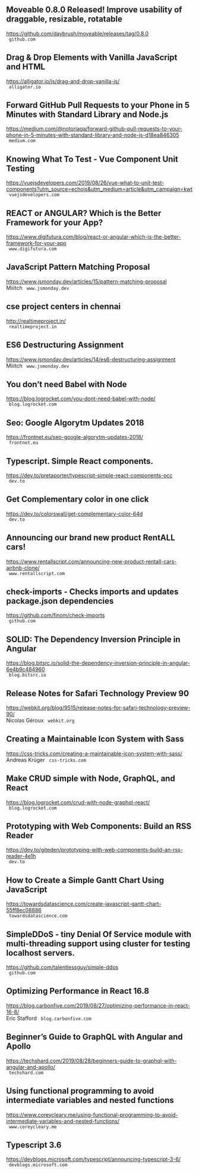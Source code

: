 ## Moveable 0.8.0 Released! Improve usability of draggable, resizable, rotatable  
https://github.com/daybrush/moveable/releases/tag/0.8.0  
 ` github.com`
  

## Drag & Drop Elements with Vanilla JavaScript and HTML  
https://alligator.io/js/drag-and-drop-vanilla-js/  
 ` alligator.io`
  

## Forward GitHub Pull Requests to your Phone in 5 Minutes with Standard Library and Node.js  
https://medium.com/@notoriaga/forward-github-pull-requests-to-your-phone-in-5-minutes-with-standard-library-and-node-js-d18ea846305  
 ` medium.com`
  

## Knowing What To Test - Vue Component Unit Testing  
https://vuejsdevelopers.com/2019/08/26/vue-what-to-unit-test-components?utm_source=echojs&utm_medium=article&utm_campaign=kwt  
 ` vuejsdevelopers.com`
  

## REACT or ANGULAR? Which is the Better Framework for your App?  
https://www.digifutura.com/blog/react-or-angular-which-is-the-better-framework-for-your-app  
 ` www.digifutura.com`
  

## JavaScript Pattern Matching Proposal  
https://www.jsmonday.dev/articles/15/pattern-matching-proposal  
Miiitch ` www.jsmonday.dev`
  

## cse project centers in chennai  
http://realtimeproject.in/  
 ` realtimeproject.in`
  

## ES6 Destructuring Assignment  
https://www.jsmonday.dev/articles/14/es6-destructuring-assignment  
Miiitch ` www.jsmonday.dev`
  

## You don’t need Babel with Node  
https://blog.logrocket.com/you-dont-need-babel-with-node/  
 ` blog.logrocket.com`
  

## Seo: Google Algorytm Updates 2018  
https://frontnet.eu/seo-google-algorytm-updates-2018/  
 ` frontnet.eu`
  

## Typescript. Simple React components.  
https://dev.to/pretaporter/typescript-simple-react-components-occ  
 ` dev.to`
  

## Get Complementary color in one click  
https://dev.to/colorswall/get-complementary-color-64d  
 ` dev.to`
  

## Announcing our brand new product RentALL cars!  
https://www.rentallscript.com/announcing-new-product-rentall-cars-airbnb-clone/  
 ` www.rentallscript.com`
  

## check-imports - Checks imports and updates package.json dependencies  
https://github.com/finom/check-imports  
 ` github.com`
  

## SOLID: The Dependency Inversion Principle in Angular  
https://blog.bitsrc.io/solid-the-dependency-inversion-principle-in-angular-6e4b9c484960  
 ` blog.bitsrc.io`
  

## Release Notes for Safari Technology Preview 90  
https://webkit.org/blog/9515/release-notes-for-safari-technology-preview-90/  
Nicolas Géroux ` webkit.org`
  

## Creating a Maintainable Icon System with Sass  
https://css-tricks.com/creating-a-maintainable-icon-system-with-sass/  
Andreas Krüger ` css-tricks.com`
  

## Make CRUD simple with Node, GraphQL, and React  
https://blog.logrocket.com/crud-with-node-graphql-react/  
 ` blog.logrocket.com`
  

## Prototyping with Web Components: Build an RSS Reader  
https://dev.to/giteden/prototyping-with-web-components-build-an-rss-reader-4e1h  
 ` dev.to`
  

## How to Create a Simple Gantt Chart Using JavaScript  
https://towardsdatascience.com/create-javascript-gantt-chart-55ff8ec08886  
 ` towardsdatascience.com`
  

## SimpleDDoS - tiny Denial Of Service module with multi-threading support using cluster for testing localhost servers.  
https://github.com/talentlessguy/simple-ddos  
 ` github.com`
  

## Optimizing Performance in React 16.8  
https://blog.carbonfive.com/2019/08/27/optimizing-performance-in-react-16-8/  
Eric Stafford ` blog.carbonfive.com`
  

## Beginner’s Guide to GraphQL with Angular and Apollo  
https://techshard.com/2019/08/28/beginners-guide-to-graphql-with-angular-and-apollo/  
 ` techshard.com`
  

## Using functional programming to avoid intermediate variables and nested functions  
https://www.coreycleary.me/using-functional-programming-to-avoid-intermediate-variables-and-nested-functions/  
 ` www.coreycleary.me`
  

## Typescript 3.6  
https://devblogs.microsoft.com/typescript/announcing-typescript-3-6/  
 ` devblogs.microsoft.com`
  

